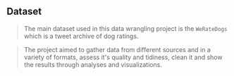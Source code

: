 ## Dataset
> The main dataset used in this data wrangling project is the `WeRateDogs` which is a tweet archive of dog ratings.


> The project aimed to gather data from different sources and in a variety of formats, assess it's quality and tidiness, clean it and show the results through analyses and visualizations.



  